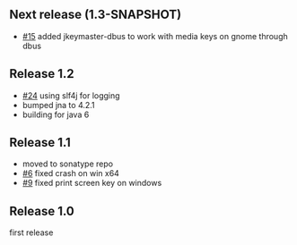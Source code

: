 Next release (1.3-SNAPSHOT)
---------------------------

* [#15](https://github.com/tulskiy/jkeymaster/issues/15) added jkeymaster-dbus to work with media keys on gnome through dbus

Release 1.2
-----------

* [#24](https://github.com/tulskiy/jkeymaster/issues/24) using slf4j for logging
* bumped jna to 4.2.1
* building for java 6

Release 1.1
-----------

* moved to sonatype repo
* [#6](https://github.com/tulskiy/jkeymaster/issues/6) fixed crash on win x64
* [#9](https://github.com/tulskiy/jkeymaster/issues/9) fixed print screen key on windows

Release 1.0
-----------

first release
